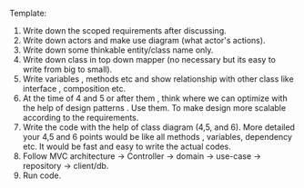 Template:

1. Write down the scoped requirements after discussing.
2. Write down actors and make use diagram (what actor's actions).
3. Write down some thinkable entity/class name only.
4. Write down class in top down mapper (no necessary but its easy to write from big to small).
5. Write variables , methods etc and show relationship with other class like interface , composition etc.
6. At the time of 4 and 5 or after them , think where we can optimize with the help of design patterns . Use them. To make design more scalable according to the requirements.
7. Write the code with the help of class diagram (4,5, and 6). More detailed your 4,5 and 6 points would be like all methods , variables, dependency etc. It would be fast and easy to write the  actual codes.
8. Follow MVC architecture -> Controller -> domain -> use-case -> repository -> client/db. 
9. Run code.